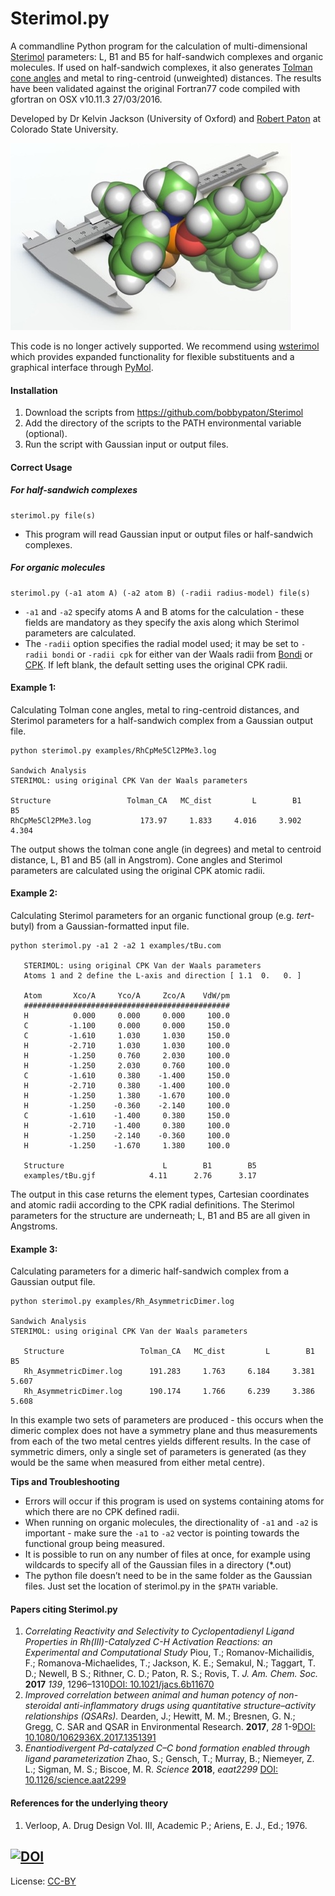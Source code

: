# Sterimol.py

A commandline Python program for the calculation of multi-dimensional [Sterimol](http://www.ccl.net/cca/software/SOURCES/FORTRAN/STERIMOL/) parameters: L, B1 and B5 for half-sandwich complexes and organic molecules. If used on half-sandwich complexes, it also generates [Tolman cone angles](https://en.wikipedia.org/wiki/Ligand_cone_angle) and metal to ring-centroid (unweighted) distances. The results have been validated against the original Fortran77 code compiled with gfortran on OSX v10.11.3 27/03/2016.

Developed by Dr Kelvin Jackson (University of Oxford) and [Robert Paton](http://wwww.patonlab.com) at Colorado State University.

![sterimol](sterimol.jpg)

This code is no longer actively supported. We recommend using [wsterimol](https://github.com/bobbypaton/wSterimol/) which provides expanded functionality for flexible substituents and a graphical interface through [PyMol](https://pymol.org/2).


#### Installation
1. Download the scripts from https://github.com/bobbypaton/Sterimol
2. Add the directory of the scripts to the PATH environmental variable (optional).  
3.	Run the script with Gaussian input or output files.

#### Correct Usage

##### For half-sandwich complexes

```
sterimol.py file(s)
```
* This program will read Gaussian input or output files or half-sandwich complexes.


##### For organic molecules

```
sterimol.py (-a1 atom A) (-a2 atom B) (-radii radius-model) file(s)
```
* `-a1` and `-a2` specify atoms A and B atoms for the calculation - these fields are mandatory as they specify the axis along which Sterimol parameters are calculated.
* The `-radii` option specifies the radial model used; it may be set to `-radii bondi` or `-radii cpk` for either van der Waals radii from [Bondi](http://pubs.acs.org/doi/abs/10.1021/j100785a001) or [CPK](https://en.wikipedia.org/wiki/Space-filling_model). If left blank, the default setting uses the original CPK radii.


#### Example 1:
Calculating Tolman cone angles, metal to ring-centroid distances, and Sterimol parameters for a half-sandwich complex from a Gaussian output file.

```
python sterimol.py examples/RhCpMe5Cl2PMe3.log

Sandwich Analysis
STERIMOL: using original CPK Van der Waals parameters

Structure                 Tolman_CA   MC_dist         L        B1        B5
RhCpMe5Cl2PMe3.log           173.97     1.833     4.016     3.902     4.304
```

The output shows the tolman cone angle (in degrees) and metal to centroid distance, L, B1 and B5 (all in Angstrom). Cone angles and Sterimol parameters are calculated using the original CPK atomic radii.

#### Example 2:
Calculating Sterimol parameters for an organic functional group (e.g. *tert*-butyl) from a Gaussian-formatted input file.

```
python sterimol.py -a1 2 -a2 1 examples/tBu.com

   STERIMOL: using original CPK Van der Waals parameters
   Atoms 1 and 2 define the L-axis and direction [ 1.1  0.   0. ]

   Atom       Xco/A     Yco/A     Zco/A    VdW/pm
   ##############################################
   H          0.000     0.000     0.000     100.0
   C         -1.100     0.000     0.000     150.0
   C         -1.610     1.030     1.030     150.0
   H         -2.710     1.030     1.030     100.0
   H         -1.250     0.760     2.030     100.0
   H         -1.250     2.030     0.760     100.0
   C         -1.610     0.380    -1.400     150.0
   H         -2.710     0.380    -1.400     100.0
   H         -1.250     1.380    -1.670     100.0
   H         -1.250    -0.360    -2.140     100.0
   C         -1.610    -1.400     0.380     150.0
   H         -2.710    -1.400     0.380     100.0
   H         -1.250    -2.140    -0.360     100.0
   H         -1.250    -1.670     1.380     100.0

   Structure                      L        B1        B5
   examples/tBu.gjf            4.11      2.76      3.17
```

The output in this case returns the element types, Cartesian coordinates and atomic radii according to the CPK radial definitions. The Sterimol parameters for the structure are underneath; L, B1 and B5 are all given in Angstroms.

#### Example 3:
Calculating parameters for a dimeric half-sandwich complex from a Gaussian output file.

```
python sterimol.py examples/Rh_AsymmetricDimer.log

Sandwich Analysis
STERIMOL: using original CPK Van der Waals parameters

   Structure                 Tolman_CA   MC_dist         L        B1        B5
   Rh_AsymmetricDimer.log      191.283     1.763     6.184     3.381     5.607
   Rh_AsymmetricDimer.log      190.174     1.766     6.239     3.386     5.608
```

In this example two sets of parameters are produced - this occurs when the dimeric complex does not have a symmetry plane and thus measurements from each of the two metal centres yields different results. In the case of symmetric dimers, only a single set of parameters is generated (as they would be the same when measured from either metal centre).


**Tips and Troubleshooting**
* Errors will occur if this program is used on systems containing atoms for which there are no CPK defined radii.
* When running on organic molecules, the directionality of `-a1` and `-a2` is important - make sure the `-a1` to `-a2` vector is pointing towards the functional group being measured.
* It is possible to run on any number of files at once, for example using wildcards to specify all of the Gaussian files in a directory (*.out)
* The python file doesn’t need to be in the same folder as the Gaussian files. Just set the location of sterimol.py in the `$PATH` variable.

#### Papers citing Sterimol.py
1. *Correlating Reactivity and Selectivity to Cyclopentadienyl Ligand Properties in Rh(III)-Catalyzed C-H Activation Reactions: an Experimental and Computational Study* Piou, T.; Romanov-Michailidis, F.; Romanova-Michaelides, T.; Jackson, K. E.; Semakul, N.; Taggart, T. D.; Newell, B S.; Rithner, C. D.; Paton, R. S.; Rovis, T. *J. Am. Chem. Soc.* **2017** *139*, 1296–1310[DOI: 10.1021/jacs.6b11670](http://dx.doi.org/10.1021/jacs.6b11670)
2. *Improved correlation between animal and human potency of non-steroidal anti-inflammatory drugs using quantitative structure–activity relationships (QSARs).* Dearden, J.;  Hewitt, M. M.; Bresnen, G. N.; Gregg, C. SAR and QSAR in Environmental Research. **2017**, *28* 1-9[DOI: 10.1080/1062936X.2017.1351391](http://dx.doi.org/10.1080/1062936X.2017.1351391)
3. *Enantiodivergent Pd-catalyzed C–C bond formation enabled through ligand parameterization* Zhao, S.; Gensch, T.; Murray, B.; Niemeyer, Z. L.; Sigman, M. S.; Biscoe, M. R. *Science* **2018**, *eaat2299* [DOI: 10.1126/science.aat2299](http://dx.doi.org/10.1126/science.aat2299)

#### References for the underlying theory
1. Verloop, A. Drug Design Vol. III, Academic P.; Ariens, E. J., Ed.; 1976.

[![DOI](https://zenodo.org/badge/55379766.svg)](https://zenodo.org/badge/latestdoi/55379766)
---
License: [CC-BY](https://creativecommons.org/licenses/by/3.0/)
